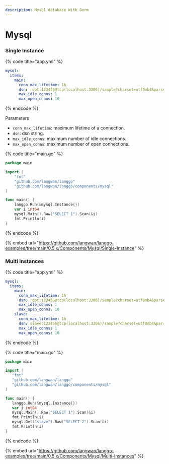 ```yaml
---
description: Mysql database With Gorm
---
```


# Mysql

### Single Instance

{% code title="app.yml" %}
```yaml
mysql:
  items:
    main:
      conn_max_lifetime: 1h
      dsn: root:123456@tcp(localhost:3306)/sample?charset=utf8mb4&parseTime=True&loc=Local
      max_idle_conns: 1
      max_open_conns: 10
```
{% endcode %}

Parameters

* `conn_max_lifetime`: maximum lifetime of a connection.
* `dsn`: dsn string.
* `max_idle_conns`: maximum number of idle connections.
* `max_open_conns`: maximum number of open connections.

{% code title="main.go" %}
```go
package main

import (
	"fmt"
	"github.com/langwan/langgo"
	"github.com/langwan/langgo/components/mysql"
)

func main() {
	langgo.Run(&mysql.Instance{})
	var i int64
	mysql.Main().Raw("SELECT 1").Scan(&i)
	fmt.Println(i)
}
```
{% endcode %}

{% embed url="https://github.com/langwan/langgo-examples/tree/main/0.5.x/Components/Mysql/Single-Instance" %}

### Multi Instances

{% code title="app.yml" %}
```yaml
mysql:
  items:
    main:
      conn_max_lifetime: 1h
      dsn: root:123456@tcp(localhost:3306)/sample?charset=utf8mb4&parseTime=True&loc=Local
      max_idle_conns: 1
      max_open_conns: 10
    slave:
      conn_max_lifetime: 1h
      dsn: slave:123456@tcp(localhost:3306)/sample?charset=utf8mb4&parseTime=True&loc=Local
      max_idle_conns: 1
      max_open_conns: 10
```
{% endcode %}

{% code title="main.go" %}
```go
package main

import (
   "fmt"
   "github.com/langwan/langgo"
   "github.com/langwan/langgo/components/mysql"
)

func main() {
   langgo.Run(&mysql.Instance{})
   var i int64
   mysql.Main().Raw("SELECT 1").Scan(&i)
   fmt.Println(i)
   mysql.Get("slave").Raw("SELECT 2").Scan(&i)
   fmt.Println(i)
}
```
{% endcode %}

{% embed url="https://github.com/langwan/langgo-examples/tree/main/0.5.x/Components/Mysql/Multi-Instances" %}
